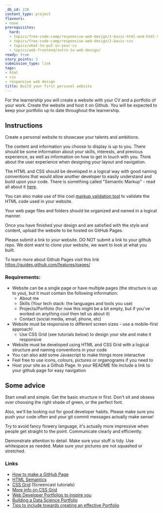 ```yaml
---
_db_id: 220
content_type: project
flavours:
- none
prerequisites:
  hard:
  - topics/free-code-camp/responsive-web-design/1-basic-html-and-html-5
  - topics/free-code-camp/responsive-web-design/2-basic-css
  - topics/what-to-put-in-your-cv
  - topics/web-frontend/intro-to-web-design/
ready: true
story_points: 3
submission_type: link
tags:
- html
- css
- responsive web design
title: Build your first personal website
---
```


For the learnership you will create a website with your CV and a portfolio of your work. Create the website and host it on Github. You will be expected to keep your portfolio up to date throughout the learnership.

## Instructions

Create a personal website to showcase your talents and ambitions.

The content and information you choose to display is up to you. There should be some information about your skills, interests, and previous experience, as well as information on how to get in touch with you. Think about the user experience when designing your layout and navigation.

The HTML and CSS should be developed in a logical way with good naming conventions that would allow another developer to easily understand and build upon your code. There is something called "Semantic Markup" - read all about it [here](https://seekbrevity.com/semantic-markup-important-web-design/).

You can also make use of this cool [markup validation tool](https://validator.w3.org/) to validate the HTML code used in your website.

Your web page files and folders should be organized and named in a logical manner.

Once you have finished your design and are satisfied with the style and content, upload the website to be hosted on GitHub Pages.

Please submit a link to your website. DO NOT submit a link to your github repo. We dont want to clone your website, we want to look at what you built.

To learn more about Github Pages visit this link https://guides.github.com/features/pages/

### Requirements:

- Website can be a single page or have multiple pages (the structure is up to you), but it must contain the following information:
  - About me
  - Skills (Your tech stack: the languages and tools you use)
  - Projects/Portfolio (for now this might be a bit empty, but if you've worked on anything cool then tell us about it)
  - Contact (social media, email, phone, etc)
- Website must be responsive to different screen sizes - use a mobile-first approach!
  - Use CSS Grid (see tutorials below) to design your site and make it responsive
- Website must be developed using HTML and CSS Grid with a logical structure and naming conventions in your code
- You can also add some Javascript to make things more interactive
- Feel free to use icons, colours, pictures or organograms if you need to
- Host your site as a Github Page. In your README file include a link to your github page for easy navigation

## Some advice

Start small and simple. Get the basic structure in first. Don't sit and obsess over choosing the right shade of green, or the perfect font.

Also, we'll be looking out for good developer habits. Please make sure you push your code often and your git commit messages actually make sense!

Try to avoid fancy flowery language, it's actually more impressive when people get straight to the point. Communicate clearly and efficiently.

Demonstrate attention to detail. Make sure your stuff is tidy. Use whitespace as needed. Make sure your pictures are not squashed or stretched.

### Links

- [How to make a GitHub Page](https://pages.github.com/)
- [HTML Semantics](https://www.w3schools.com/html/html5_semantic_elements.asp)
- [CSS Grid](https://scrimba.com/g/gR8PTE) (Screencast tutorials)
- [More info on CSS Grid](https://css-tricks.com/snippets/css/complete-guide-grid/)
- [Web Developer Portfolios to inspire you](https://medium.freecodecamp.org/15-web-developer-portfolios-to-inspire-you-137fb1743cae)
- [Building a Data Science Portfolio](https://www.dataquest.io/blog/build-a-data-science-portfolio/)
- [Tips to include towards creating an effective Portfolio](https://www.freecodecamp.org/news/how-to-build-an-awesome-data-science-portfolio/)
